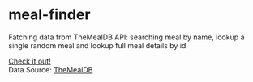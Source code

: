 # meal-finder
Fatching data from TheMealDB API: searching meal by name, lookup a single random meal and lookup full meal details by id
 
<a href="https://tosibakoludo.github.io/meal-finder/">Check it out!</a>  
Data Source: <a href="https://www.themealdb.com/">TheMealDB</a>  

